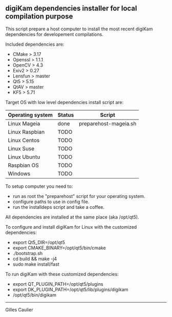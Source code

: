 digiKam dependencies installer for local compilation purpose
------------------------------------------------------------

This script prepare a host computer to install the most recent digiKam dependencies for developement compilations.

Included dependencies are:

- CMake         > 3.17
- Openssl       > 1.1.1
- OpenCV        > 4.3
- Exiv2         > 0.27
- Lensfun       > master
- Qt5           > 5.15
- QtAV          > master
- KF5           > 5.71

Target OS with low level dependencies install script are:

| Operating system | Status | Script                |
|------------------|--------|-----------------------|
| Linux Mageia     | done   | preparehost-mageia.sh |
| Linux Raspbian   | TODO   |                       |
| Linux Centos     | TODO   |                       |
| Linux Suse       | TODO   |                       |
| Linux Ubuntu     | TODO   |                       |
| Raspbian OS      | TODO   |                       |
| Windows          | TODO   |                       |

To setup computer you need to:

- run as root the "preparehost" script for your operating system.
- configure paths to use in config file.
- run the installdeps script and take a coffee.

All dependencies are installed at the same place (aka /opt/qt5).

To configure and install digiKam for Linux with the customized dependencies:

- export Qt5_DIR=/opt/qt5
- export CMAKE_BINARY=/opt/qt5/bin/cmake
- ./bootstrap.sh
- cd build && make -j4
- sudo make install/fast


To run digiKam with these customized dependencies:

- export QT_PLUGIN_PATH=/opt/qt5/plugins
- export DK_PLUGIN_PATH=/opt/qt5/lib/plugins/digikam
- /opt/qt5/bin/digikam

------------------------------------------------------------
Gilles Caulier
